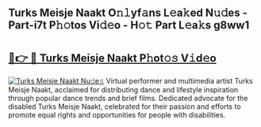 ## Turks Meisje Naakt O𝚗𝚕yf𝚊ns L𝚎a𝚔ed N𝚞𝚍es - Part-i7t P𝚑𝚘tos Vi𝚍𝚎o - H𝚘𝚝 Part L𝚎a𝚔s g8ww1

# <h2><a href="http://kf217x.oniu.top/?m=Turks+Meisje+Naakt">🔗👉 🔴 Turks Meisje Naakt P𝚑ot𝚘𝚜 V𝚒d𝚎o</a></h2>

[![Turks Meisje Naakt Nu𝚍e𝚜](https://i.imgur.com/0qMVB7G.gif)](http://kf217x.oniu.top/?m=Turks+Meisje+Naakt)
Virtual performer and multimedia artist Turks Meisje Naakt, acclaimed for distributing dance and lifestyle inspiration through popular dance trends and brief films. Dedicated advocate for the disabled Turks Meisje Naakt, celebrated for their passion and efforts to promote equal rights and opportunities for people with disabilities.  
